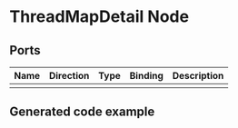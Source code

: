 # ThreadMapDetail Node

<!-- Cloth rendering? -->

## Ports 

| Name    | Direction   | Type  | Binding  | Description                  |
| :------  | :--------- | :------ | :-------- | :----------------------   |
|          |            |         |           |                           |


## Generated code example 